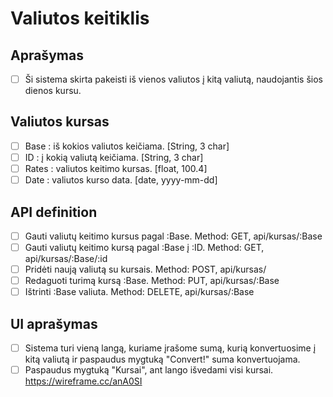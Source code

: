 # Valiutos keitiklis

## Aprašymas
- [ ] Ši sistema skirta pakeisti iš vienos valiutos į kitą valiutą, naudojantis šios dienos kursu.

## Valiutos kursas
- [ ] Base : iš kokios valiutos keičiama. [String, 3 char] 
- [ ] ID : į kokią valiutą keičiama. [String, 3 char]
- [ ] Rates : valiutos keitimo kursas. [float, 100.4]
- [ ] Date : valiutos kurso data. [date, yyyy-mm-dd]

## API definition
- [ ] Gauti valiutų keitimo kursus pagal :Base. Method: GET, api/kursas/:Base
- [ ] Gauti valiutų keitimo kursą pagal :Base į :ID.  Method: GET, api/kursas/:Base/:id
- [ ] Pridėti naują valiutą su kursais. Method: POST, api/kursas/
- [ ] Redaguoti turimą kursą :Base. Method: PUT, api/kursas/:Base
- [ ] Ištrinti :Base valiuta. Method: DELETE, api/kursas/:Base
## UI aprašymas
- [ ] Sistema turi vieną langą, kuriame įrašome sumą, kurią konvertuosime į kitą valiutą ir paspaudus mygtuką "Convert!" suma konvertuojama.
- [ ] Paspaudus mygtuką "Kursai", ant lango išvedami visi kursai.
https://wireframe.cc/anA0SI
